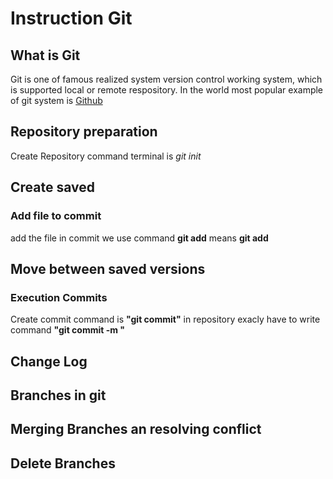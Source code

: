 # Instruction **Git**

## What is Git
Git is one of famous realized system version control working system, which is supported local  or remote respository. In the world most popular example of git system is [Github](https://Github.com)

## Repository preparation 
Create Repository command terminal is *git init* 
## Create saved 


### Add file to commit
add the file in commit we use command **git add** means **git add <name of file>**

## Move between saved versions

### Execution Commits

Create commit command is **"git commit"** in repository exacly have to write command **"git commit -m <file name>"**

## Change Log

## Branches in git

## Merging Branches an resolving conflict

## Delete Branches